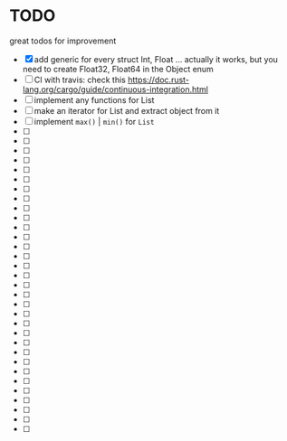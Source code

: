 

# TODO

great todos for improvement

- [x] add generic for every struct Int, Float ... actually it works, but you need to create Float32, Float64 in the Object enum
- [ ] CI with travis: check this https://doc.rust-lang.org/cargo/guide/continuous-integration.html
- [ ] implement any functions for List
- [ ] make an iterator for List and extract object from it
- [ ] implement `max()` | `min()` for `List`
- [ ]
- [ ]
- [ ]
- [ ]
- [ ]
- [ ]
- [ ]
- [ ]
- [ ]
- [ ]
- [ ]
- [ ]
- [ ]
- [ ]
- [ ]
- [ ]
- [ ]
- [ ]
- [ ]
- [ ]
- [ ]
- [ ]
- [ ]
- [ ]
- [ ]
- [ ]
- [ ]
- [ ]
- [ ]
- [ ]
- [ ]
- [ ]